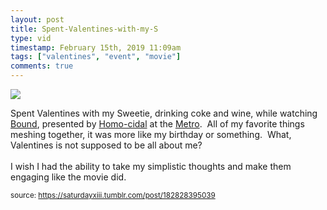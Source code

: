 ```yaml
---
layout: post
title: Spent-Valentines-with-my-S
type: vid
timestamp: February 15th, 2019 11:09am
tags: ["valentines", "event", "movie"]
comments: true
---
```

<img src="https://saturdayxiii.github.io/media/182828395039.gif"/>

Spent Valentines with my Sweetie, drinking coke and wine, while watching <a href="https://en.wikipedia.org/wiki/Bound_(1996_film)" target="_blank">Bound</a>, presented by <a href="https://www.facebook.com/HOMO-CIDAL-215031542009836/" target="_blank">Homo-cidal</a> at the <a href="http://www.metrocinema.org" target="_blank">Metro</a>.  All of my favorite things meshing together, it was more like my birthday or something.  What, Valentines is not supposed to be all about me?  <br/><br/>I wish I had the ability to take my simplistic thoughts and make them engaging like the movie did.
 
  
<small>source: https://saturdayxiii.tumblr.com/post/182828395039</small>
